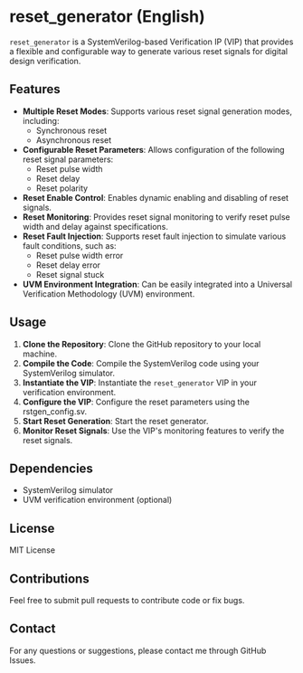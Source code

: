 # reset_generator (English)

`reset_generator` is a SystemVerilog-based Verification IP (VIP) that provides a flexible and configurable way to generate various reset signals for digital design verification.

## Features

* **Multiple Reset Modes**: Supports various reset signal generation modes, including:
    * Synchronous reset
    * Asynchronous reset
* **Configurable Reset Parameters**: Allows configuration of the following reset signal parameters:
    * Reset pulse width
    * Reset delay
    * Reset polarity
* **Reset Enable Control**: Enables dynamic enabling and disabling of reset signals.
* **Reset Monitoring**: Provides reset signal monitoring to verify reset pulse width and delay against specifications.
* **Reset Fault Injection**: Supports reset fault injection to simulate various fault conditions, such as:
    * Reset pulse width error
    * Reset delay error
    * Reset signal stuck
* **UVM Environment Integration**: Can be easily integrated into a Universal Verification Methodology (UVM) environment.

## Usage

1.  **Clone the Repository**: Clone the GitHub repository to your local machine.
2.  **Compile the Code**: Compile the SystemVerilog code using your SystemVerilog simulator.
3.  **Instantiate the VIP**: Instantiate the `reset_generator` VIP in your verification environment.
4.  **Configure the VIP**: Configure the reset parameters using the rstgen_config.sv.
5.  **Start Reset Generation**: Start the reset generator.
6.  **Monitor Reset Signals**: Use the VIP's monitoring features to verify the reset signals.

## Dependencies

* SystemVerilog simulator
* UVM verification environment (optional)

## License

MIT License

## Contributions

Feel free to submit pull requests to contribute code or fix bugs.

## Contact

For any questions or suggestions, please contact me through GitHub Issues.
